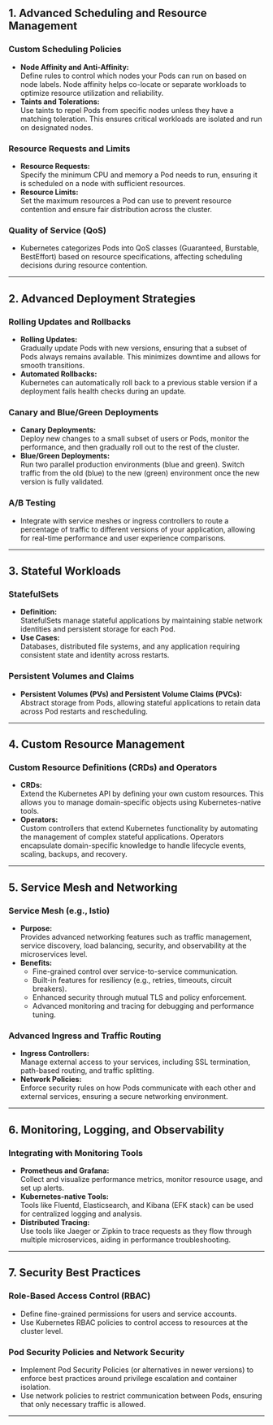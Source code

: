 ## 1. Advanced Scheduling and Resource Management

### Custom Scheduling Policies
- **Node Affinity and Anti-Affinity:**  
  Define rules to control which nodes your Pods can run on based on node labels. Node affinity helps co-locate or separate workloads to optimize resource utilization and reliability.
- **Taints and Tolerations:**  
  Use taints to repel Pods from specific nodes unless they have a matching toleration. This ensures critical workloads are isolated and run on designated nodes.

### Resource Requests and Limits
- **Resource Requests:**  
  Specify the minimum CPU and memory a Pod needs to run, ensuring it is scheduled on a node with sufficient resources.
- **Resource Limits:**  
  Set the maximum resources a Pod can use to prevent resource contention and ensure fair distribution across the cluster.

### Quality of Service (QoS)
- Kubernetes categorizes Pods into QoS classes (Guaranteed, Burstable, BestEffort) based on resource specifications, affecting scheduling decisions during resource contention.

---

## 2. Advanced Deployment Strategies

### Rolling Updates and Rollbacks
- **Rolling Updates:**  
  Gradually update Pods with new versions, ensuring that a subset of Pods always remains available. This minimizes downtime and allows for smooth transitions.
- **Automated Rollbacks:**  
  Kubernetes can automatically roll back to a previous stable version if a deployment fails health checks during an update.

### Canary and Blue/Green Deployments
- **Canary Deployments:**  
  Deploy new changes to a small subset of users or Pods, monitor the performance, and then gradually roll out to the rest of the cluster.
- **Blue/Green Deployments:**  
  Run two parallel production environments (blue and green). Switch traffic from the old (blue) to the new (green) environment once the new version is fully validated.

### A/B Testing
- Integrate with service meshes or ingress controllers to route a percentage of traffic to different versions of your application, allowing for real-time performance and user experience comparisons.

---

## 3. Stateful Workloads

### StatefulSets
- **Definition:**  
  StatefulSets manage stateful applications by maintaining stable network identities and persistent storage for each Pod.
- **Use Cases:**  
  Databases, distributed file systems, and any application requiring consistent state and identity across restarts.

### Persistent Volumes and Claims
- **Persistent Volumes (PVs) and Persistent Volume Claims (PVCs):**  
  Abstract storage from Pods, allowing stateful applications to retain data across Pod restarts and rescheduling.

---

## 4. Custom Resource Management

### Custom Resource Definitions (CRDs) and Operators
- **CRDs:**  
  Extend the Kubernetes API by defining your own custom resources. This allows you to manage domain-specific objects using Kubernetes-native tools.
- **Operators:**  
  Custom controllers that extend Kubernetes functionality by automating the management of complex stateful applications. Operators encapsulate domain-specific knowledge to handle lifecycle events, scaling, backups, and recovery.

---

## 5. Service Mesh and Networking

### Service Mesh (e.g., Istio)
- **Purpose:**  
  Provides advanced networking features such as traffic management, service discovery, load balancing, security, and observability at the microservices level.
- **Benefits:**  
  - Fine-grained control over service-to-service communication.
  - Built-in features for resiliency (e.g., retries, timeouts, circuit breakers).
  - Enhanced security through mutual TLS and policy enforcement.
  - Advanced monitoring and tracing for debugging and performance tuning.

### Advanced Ingress and Traffic Routing
- **Ingress Controllers:**  
  Manage external access to your services, including SSL termination, path-based routing, and traffic splitting.
- **Network Policies:**  
  Enforce security rules on how Pods communicate with each other and external services, ensuring a secure networking environment.

---

## 6. Monitoring, Logging, and Observability

### Integrating with Monitoring Tools
- **Prometheus and Grafana:**  
  Collect and visualize performance metrics, monitor resource usage, and set up alerts.
- **Kubernetes-native Tools:**  
  Tools like Fluentd, Elasticsearch, and Kibana (EFK stack) can be used for centralized logging and analysis.
- **Distributed Tracing:**  
  Use tools like Jaeger or Zipkin to trace requests as they flow through multiple microservices, aiding in performance troubleshooting.

---

## 7. Security Best Practices

### Role-Based Access Control (RBAC)
- Define fine-grained permissions for users and service accounts.
- Use Kubernetes RBAC policies to control access to resources at the cluster level.

### Pod Security Policies and Network Security
- Implement Pod Security Policies (or alternatives in newer versions) to enforce best practices around privilege escalation and container isolation.
- Use network policies to restrict communication between Pods, ensuring that only necessary traffic is allowed.

---